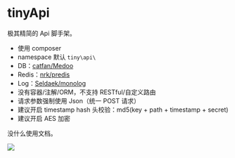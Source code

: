 # tinyApi

极其精简的 Api 脚手架。

- 使用 composer
- namespace 默认 `tiny\api\`
- DB：[catfan/Medoo](https://github.com/catfan/Medoo)
- Redis：[nrk/predis](https://github.com/nrk/predis)
- Log：[Seldaek/monolog](https://github.com/Seldaek/monolog)
- 没有容器/注解/ORM，不支持 RESTful/自定义路由
- 请求参数强制使用 Json（统一 POST 请求）
- 建议开启 timestamp hash 头校验：md5(key + path + timestamp + secret)
- 建议开启 AES 加密

没什么使用文档。

![](https://raw.githubusercontent.com/LemonLone/tinyApi/master/screenshot.png)